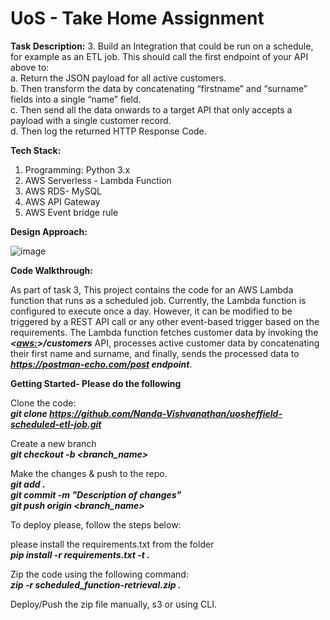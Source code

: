 # UoS - Take Home Assignment

**Task Description:**
3. Build an Integration that could be run on a schedule, for example as an ETL job. This should call the first endpoint of your API above to:<br>
    a. Return the JSON payload for all active customers.<br>
    b. Then transform the data by concatenating “firstname” and “surname” fields into a single “name” field.<br>
    c. Then send all the data onwards to a target API that only accepts a payload with a single customer record.<br>
    d. Then log the returned HTTP Response Code.<br>

**Tech Stack:**

1. Programming: Python 3.x<br>
2. AWS Serverless - Lambda Function<br>
3. AWS RDS- MySQL<br>
4. AWS API Gateway
5. AWS Event bridge rule


**Design Approach:**

![image](https://github.com/Nanda-Vishvanathan/uosheffield-scheduled-etl-job/assets/59757238/2447c742-66bf-458a-80dc-258ff54d3fc4)



**Code Walkthrough:**

As part of task 3, This project contains the code for an AWS Lambda function that runs as a scheduled job. Currently, the Lambda function is configured to execute once a day. However, it can be modified to be triggered by a REST API call or any other event-based trigger based on the requirements. The Lambda function fetches customer data by invoking the ***<<aws:>>/customers*** API, processes active customer data by concatenating their first name and surname, and finally, sends the processed data to ***https://postman-echo.com/post endpoint***.

**Getting Started- Please do the following**


Clone the code:<br>
***git clone https://github.com/Nanda-Vishvanathan/uosheffield-scheduled-etl-job.git<br>***

Create a new branch<br>
***git checkout -b <branch_name><br>***

Make the changes & push to the repo.<br>
***git add .<br>***
***git commit -m "Description of changes"<br>***
***git push origin <branch_name><br>***

To deploy please, follow the steps below:

please install the requirements.txt from the folder<br>
***pip install -r requirements.txt -t .<br>***

Zip the code using the following command:<br>
***zip -r scheduled_function-retrieval.zip .<br>***

Deploy/Push the zip file manually, s3 or using CLI.
